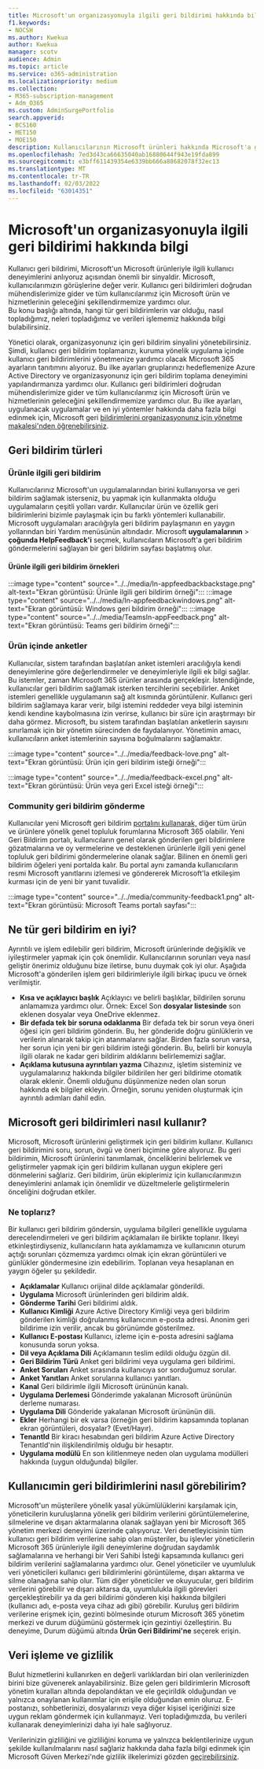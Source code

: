 ```yaml
---
title: Microsoft'un organizasyonuyla ilgili geri bildirimi hakkında bilgi
f1.keywords:
- NOCSH
ms.author: Kwekua
author: Kwekua
manager: scotv
audience: Admin
ms.topic: article
ms.service: o365-administration
ms.localizationpriority: medium
ms.collection:
- M365-subscription-management
- Adm_O365
ms.custom: AdminSurgePortfolio
search.appverid:
- BCS160
- MET150
- MOE150
description: Kullanıcılarının Microsoft ürünleri hakkında Microsoft'a gönderebilirsiniz geri bildirimlerini öğrenin.
ms.openlocfilehash: 7ed3d43ca66635040ab16880644f943e19fda899
ms.sourcegitcommit: e3bff611439354e6339bb666a88682078f32ec13
ms.translationtype: MT
ms.contentlocale: tr-TR
ms.lasthandoff: 02/03/2022
ms.locfileid: "63014351"
---
```

# <a name="learn-about-microsoft-feedback-for-your-organization"></a>Microsoft'un organizasyonuyla ilgili geri bildirimi hakkında bilgi

Kullanıcı geri bildirimi, Microsoft'un Microsoft ürünleriyle ilgili kullanıcı deneyimlerini anlıyoruz açısından önemli bir sinyaldir. Microsoft, kullanıcılarımızın görüşlerine değer verir. Kullanıcı geri bildirimleri doğrudan mühendislerimize gider ve tüm kullanıcılarımız için Microsoft ürün ve hizmetlerinin geleceğini şekillendirmemize yardımcı olur.  
Bu konu başlığı altında, hangi tür geri bildirimlerin var olduğu, nasıl topladığımız, neleri topladığımız ve verileri işlememiz hakkında bilgi bulabilirsiniz.

Yönetici olarak, organizasyonunız için geri bildirim sinyalini yönetebilirsiniz. Şimdi, kullanıcı geri bildirim toplamanızı, kuruma yönelik uygulama içinde kullanıcı geri bildirimlerini yönetmenize yardımcı olacak Microsoft 365 ayarların tanıtımını alıyoruz. Bu ilke ayarları gruplarınızı hedeflemenize Azure Active Directory ve organizasyonunız için geri bildirim toplama deneyimini yapılandırmanıza yardımcı olur. Kullanıcı geri bildirimleri doğrudan mühendislerimize gider ve tüm kullanıcılarımız için Microsoft ürün ve hizmetlerinin geleceğini şekillendirmemize yardımcı olur. Bu ilke ayarları, uygulanacak uygulamalar ve en iyi yöntemler hakkında daha fazla bilgi edinmek için, Microsoft geri [bildirimlerini organizasyonunız için yönetme makalesi'nden öğrenebilirsiniz](../manage/manage-feedback-ms-org.md).

## <a name="feedback-types"></a>Geri bildirim türleri

### <a name="in-product-feedback"></a>Ürünle ilgili geri bildirim

Kullanıcılarınız Microsoft'un uygulamalarından birini kullanıyorsa ve geri bildirim sağlamak isterseniz, bu yapmak için kullanmakta olduğu uygulamaların çeşitli yolları vardır. Kullanıcılar ürün ve özellik geri bildirimlerini bizimle paylaşmak için bu farklı yöntemleri kullanabilir. Microsoft uygulamaları aracılığıyla geri bildirim paylaşmanın en yaygın yollarından biri Yardım menüsünün altındadır. Microsoft **uygulamalarının** >  **çoğunda HelpFeedback'i** seçmek, kullanıcıların Microsoft'a geri bildirim göndermelerini sağlayan bir geri bildirim sayfası başlatmış olur.

#### <a name="in-product-feedback-examples"></a>Ürünle ilgili geri bildirim örnekleri

:::image type="content" source="../../media/In-appfeedbackbackstage.png" alt-text="Ekran görüntüsü: Ürünle ilgili geri bildirim örneği":::
:::image type="content" source="../../media/In-appfeedbackwindows.png" alt-text="Ekran görüntüsü: Windows geri bildirim örneği":::
:::image type="content" source="../../media/TeamsIn-appFeedback.png" alt-text="Ekran görüntüsü: Teams geri bildirim örneği":::

### <a name="in-product-surveys"></a>Ürün içinde anketler

Kullanıcılar, sistem tarafından başlatılan anket istemleri aracılığıyla kendi deneyimlerine göre değerlendirmeler ve deneyimleriyle ilgili ek bilgi sağlar. Bu istemler, zaman Microsoft 365 ürünler arasında gerçekleşir. İstendiğinde, kullanıcılar geri bildirim sağlamak isterken tercihlerini seçebilirler. Anket istemleri genellikle uygulamanın sağ alt kısmında görüntülenir. Kullanıcı geri bildirim sağlamaya karar verir, bilgi istemini reddeder veya bilgi isteminin kendi kendine kaybolmasına izin verirse, kullanıcı bir süre için araştırmayı bir daha görmez. Microsoft, bu sistem tarafından başlatılan anketlerin sayısını sınırlamak için bir yönetim sürecinden de faydalanıyor.  Yönetimin amacı, kullanıcıların anket istemlerinin sayısına boğulmalarını sağlamaktır.

:::image type="content" source="../../media/feedback-love.png" alt-text="Ekran görüntüsü: Ürün için geri bildirim isteği örneği":::

:::image type="content" source="../../media/feedback-excel.png" alt-text="Ekran görüntüsü: Ürün veya geri Excel isteği örneği":::

### <a name="community-feedback"></a>Community geri bildirim gönderme

Kullanıcılar yeni Microsoft geri bildirim [portalını kullanarak,](https://feedbackportal.microsoft.com/feedback/) diğer tüm ürün ve ürünlere yönelik genel topluluk forumlarına Microsoft 365 olabilir. Yeni Geri Bildirim portalı, kullanıcıların genel olarak gönderilen geri bildirimlere gözatmalarına ve oy vermelerine ve desteklenen ürünlerle ilgili yeni genel topluluk geri bildirimi göndermelerine olanak sağlar. Bilinen en önemli geri bildirim öğeleri yeni portalda kalır. Bu portal aynı zamanda kullanıcıların resmi Microsoft yanıtlarını izlemesi ve göndererek Microsoft'la etkileşim kurması için de yeni bir yanıt tuvalidir.

:::image type="content" source="../../media/community-feedback1.png" alt-text="Ekran görüntüsü: Microsoft Teams portalı sayfası":::

## <a name="what-kind-of-feedback-is-best"></a>Ne tür geri bildirim en iyi?

Ayrıntılı ve işlem edilebilir geri bildirim, Microsoft ürünlerinde değişiklik ve iyileştirmeler yapmak için çok önemlidir. Kullanıcılarının sorunları veya nasıl geliştir önerimiz olduğunu bize iletirse, bunu duymak çok iyi olur. Aşağıda Microsoft'a gönderilen işlem geri bildirimleriyle ilgili birkaç ipucu ve örnek verilmiştir.

- **Kısa ve açıklayıcı başlık**   Açıklayıcı ve belirli başlıklar, bildirilen sorunu anlamamıza yardımcı olur. Örnek: Excel Son **dosyalar listesinde** son eklenen dosyalar veya OneDrive eklenmez.
- **Bir defada tek bir soruna odaklanma**   Bir defada tek bir sorun veya öneri öğesi için geri bildirim gönderin. Bu, her gönderide doğru günlüklerin ve verilerin alınarak takip için atanmalarını sağlar. Birden fazla sorun varsa, her sorun için yeni bir geri bildirim isteği gönderin. Bu, belirli bir konuyla ilgili olarak ne kadar geri bildirim aldıklarını belirlememizi sağlar.
- **Açıklama kutusuna ayrıntıları yazma**   Cihazınız, işletim sisteminiz ve uygulamalarınız hakkında bilgiler bildirilen her geri bildirime otomatik olarak eklenir. Önemli olduğunu düşünmenize neden olan sorun hakkında ek bilgiler ekleyin. Örneğin, sorunu yeniden oluşturmak için ayrıntılı adımları dahil edin.

## <a name="how-microsoft-uses-feedback"></a>Microsoft geri bildirimleri nasıl kullanır?

Microsoft, Microsoft ürünlerini geliştirmek için geri bildirim kullanır. Kullanıcı geri bildirimini soru, sorun, övgü ve öneri biçimine göre alıyoruz. Bu geri bildirimin, Microsoft ürünlerini tanımlamak, önceliklerini belirlemek ve geliştirmeler yapmak için geri bildirim kullanan uygun ekiplere geri dönmelerini sağlariz. Geri bildirim, ürün ekiplerimiz için kullanıcılarımızın deneyimlerini anlamak için önemlidir ve düzeltmelerle geliştirmelerin önceliğini doğrudan etkiler.

### <a name="what-do-we-collect"></a>Ne toplarız?

Bir kullanıcı geri bildirim göndersin, uygulama bilgileri genellikle uygulama derecelendirmeleri ve geri bildirim açıklamaları ile birlikte toplanır.  İlkeyi etkinleştirdiyseniz, kullanıcıların hata ayıklamamıza ve kullanıcının oturum açtığı sorunları çözmemıza yardımcı olmak için ekran görüntüleri ve günlükler göndermesine izin edebilirim. Toplanan veya hesaplanan en yaygın öğeler şu şekildedir.

- **Açıklamalar**   Kullanıcı orijinal dilde açıklamalar gönderildi.
- **Uygulama**   Microsoft ürünlerinden geri bildirim aldık.
- **Gönderme Tarihi**   Geri bildirimi aldık.
- **Kullanıcı Kimliği**   Azure Active Directory Kimliği veya geri bildirim gönderilen kimliği doğrulanmış kullanıcının e-posta adresi. Anonim geri bildirime izin verilir, ancak bu görünümde gösterilmez.
- **Kullanıcı E-postası**   Kullanıcı, izleme için e-posta adresini sağlama konusunda sorun yoksa.
- **Dil veya Açıklama Dili**   Açıklamanın teslim edildi olduğu özgün dil.
- **Geri Bildirim Türü**   Anket geri bildirimi veya uygulama geri bildirimi.
- **Anket Soruları**   Anket sırasında kullanıcıya sor sorduğumuz sorular.
- **Anket Yanıtları**   Anket sorularına kullanıcı yanıtları.
- **Kanal**   Geri bildirimle ilgili Microsoft ürününün kanalı.
- **Uygulama Derlemesi**   Gönderimde yakalanan Microsoft ürününün derleme numarası.
- **Uygulama Dili**   Gönderide yakalanan Microsoft ürününün dili.
- **Ekler**   Herhangi bir ek varsa (örneğin geri bildirim kapsamında toplanan ekran görüntüleri, dosyalar? (Evet/Hayır).
- **TenantId**   Bir kiracı hesabından geri bildirim Azure Active Directory TenantId'nin ilişkilendirilmiş olduğu bir hesaptır.
- **Uygulama modülü** En son kilitlenmeye neden olan uygulama modülleri hakkında (uygun olduğunda) bilgiler.

## <a name="how-can-i-see-my-users-feedback"></a>Kullanıcımin geri bildirimlerini nasıl görebilirim?

Microsoft'un müşterilere yönelik yasal yükümlülüklerini karşılamak için, yöneticilerin kuruluşlarına yönelik geri bildirim verilerini görüntülemelerine, silmelerine ve dışarı aktarmalarına olanak sağlayan yeni bir Microsoft 365 yönetim merkezi deneyimi üzerinde çalışıyoruz. Veri denetleyicisinin tüm kullanıcı geri bildirim verilerine sahip olan müşteriler, bu işlevler yöneticilerin Microsoft 365 ürünleriyle ilgili deneyimlerine doğrudan saydamlık sağlamalarına ve herhangi bir Veri Sahibi İsteği kapsamında kullanıcı geri bildirim verilerini sağlamalarına yardımcı olur. Genel yöneticiler ve uyumluluk veri yöneticileri kullanıcı geri bildirimlerini  görüntüleme, dışarı aktarma ve silme olanağına sahip olur. Tüm diğer yöneticiler ve okuyucular, geri bildirim verilerini görebilir ve dışarı aktarsa da, uyumlulukla ilgili görevleri gerçekleştirebilir ya da geri bildirimi gönderen kişi hakkında bilgileri (kullanıcı adı, e-posta veya cihaz adı gibi) görebilir. Kuruluş geri bildirim verilerine erişmek için, gezinti bölmesinde oturum Microsoft 365 yönetim merkezi ve durum düğümünü göstermek için gezintiyi özelleştirin. Bu deneyime, Durum düğümü altında **Ürün Geri Bildirimi'ne** seçerek erişin.

## <a name="data-handling-and-privacy"></a>Veri işleme ve gizlilik

Bulut hizmetlerini kullanırken en değerli varlıklardan biri olan verilerinizden birini bize güvenerek anlayabilirsiniz. Bize gelen geri bildirimlerin Microsoft yönetim kuralları altında depolandıktan ve ele geçirildik olduğundan ve yalnızca onaylanan kullanımlar için erişile olduğundan emin oluruz. E-postanızı, sohbetlerinizi, dosyalarınızı veya diğer kişisel içeriğinizi size uygun reklam göndermek için kullanmayız. Veri topladığımızda, bu verileri kullanarak deneyimlerinizi daha iyi hale sağlıyoruz.

Verilerinizin gizliliğini ve gizliliğini koruma ve yalnızca beklentilerinize uygun şekilde kullanılmalarını nasıl sağlariz hakkında daha fazla bilgi edinmek için Microsoft Güven Merkezi'nde gizlilik ilkelerimizi gözden [geçirebilirsiniz](https://www.microsoft.com/trust-center/privacy).
